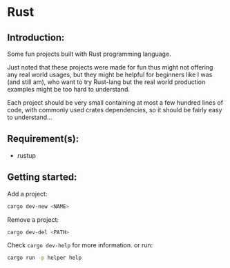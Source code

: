 # Rust

## Introduction:
  Some fun projects built with Rust programming language.

  Just noted that these projects were made for fun thus might not offering any real world usages,
  but they might be helpful for beginners like I was (and still am), who want to try Rust-lang but the real world production examples might
  be too hard to understand.

  Each project should be very small containing at most a few hundred lines of code, with commonly used crates dependencies, so it should be fairly easy to understand...

## Requirement(s):

* rustup

## Getting started:

Add a project:

```bash
cargo dev-new <NAME>
```

Remove a project:

```bash
cargo dev-del <PATH>
```

Check `cargo dev-help` for more information. or run:

```bash
cargo run -p helper help
```
